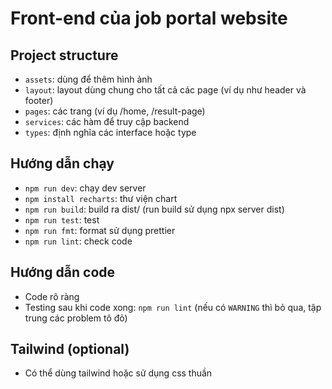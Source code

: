 # Front-end của job portal website

## Project structure
 - `assets`: dùng để thêm hình ảnh
 - `layout`: layout dùng chung cho tất cả các page (ví dụ như header và footer)
 - `pages`: các trang (ví dụ /home, /result-page)
 - `services`: các hàm để truy cập backend
 - `types`: định nghĩa các interface hoặc type
## Hướng dẫn chạy
 - `npm run dev`: chạy dev server
 -  `npm install recharts`: thư viện chart
 - `npm run build`: build ra dist/ (run build sử dụng npx server dist)
 - `npm run test`: test
 - `npm run fmt`: format sử dụng prettier
 - `npm run lint`: check code
## Hướng dẫn code
 - Code rõ ràng
 - Testing sau khi code xong: `npm run lint` (nếu có `WARNING` thì bỏ qua, tập trung các problem tô đỏ)
## Tailwind (optional)
 - Có thể dùng tailwind hoặc sử dụng css thuần
